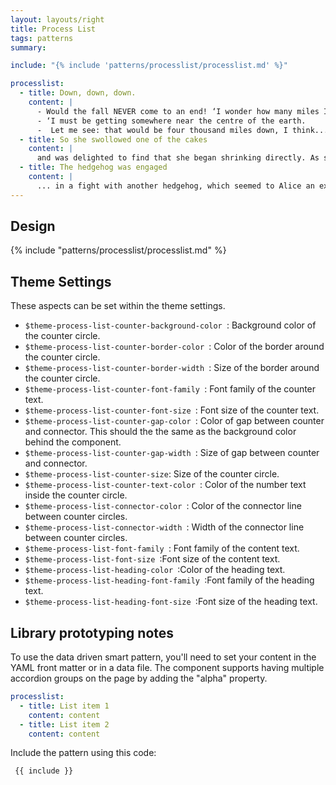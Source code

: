 ```yaml
---
layout: layouts/right
title: Process List
tags: patterns
summary:

include: "{% include 'patterns/processlist/processlist.md' %}"

processlist:
  - title: Down, down, down.
    content: |
      - Would the fall NEVER come to an end! ‘I wonder how many miles I’ve fallen by this time?’ she said aloud.
      - ‘I must be getting somewhere near the centre of the earth.
      -  Let me see: that would be four thousand miles down, I think...
  - title: So she swollowed one of the cakes
    content: |
      and was delighted to find that she began shrinking directly. As soon as she was small enough to get through the door, she ran out of the house, and found quite a crowd of little animals and birds waiting outside.
  - title: The hedgehog was engaged
    content: |
      ... in a fight with another hedgehog, which seemed to Alice an excellent opportunity for croqueting one of them with the other: the only difficulty was, that her flamingo was gone across to the other side of the garden, where Alice could see it trying in a helpless sort of way to fly up into a tree
---
```


## Design

{% include "patterns/processlist/processlist.md" %}

## Theme Settings
These aspects can be set within the theme settings.

- `$theme-process-list-counter-background-color `: Background color of the counter circle.
- `$theme-process-list-counter-border-color `: Color of the border around the counter circle.
- `$theme-process-list-counter-border-width `: Size of the border around the counter circle.
- `$theme-process-list-counter-font-family `: Font family of the counter text.
- `$theme-process-list-counter-font-size `: Font size of the counter text.
- `$theme-process-list-counter-gap-color `: Color of gap between counter and connector. This should the the same as the background color behind the component.
- `$theme-process-list-counter-gap-width `: Size of gap between counter and connector.
- `$theme-process-list-counter-size`: Size of the counter circle.
- `$theme-process-list-counter-text-color `: Color of the number text inside the counter circle.
- `$theme-process-list-connector-color `: Color of the connector line between counter circles.
- `$theme-process-list-connector-width `: Width of the connector line between counter circles.
- `$theme-process-list-font-family `: Font family of the content text.
- `$theme-process-list-font-size `:Font size of the content text.
- `$theme-process-list-heading-color `:Color of the heading text.
- `$theme-process-list-heading-font-family `:Font family of the heading text.
- `$theme-process-list-heading-font-size `:Font size of the heading text.

## Library prototyping notes
To use the data driven smart pattern, you'll need to set your content in the YAML front matter or in a data file. The component supports having multiple accordion groups on the page by adding the "alpha" property.

``` yml
processlist:
  - title: List item 1
    content: content
  - title: List item 2
    content: content
```

Include the pattern using this code:

``` markdown
 {{ include }}
```


